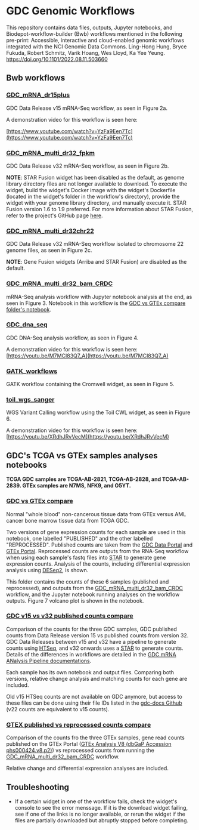 # GDC Genomic Workflows

This repository contains data files, outputs, Jupyter notebooks, and Biodepot-workflow-builder (Bwb) workflows mentioned in the following pre-print:
Accessible, interactive and cloud-enabled genomic workflows integrated with the NCI Genomic Data Commons. Ling-Hong Hung, Bryce Fukuda, Robert Schmitz, Varik Hoang, Wes Lloyd, Ka Yee Yeung. https://doi.org/10.1101/2022.08.11.503660

## Bwb workflows

### [GDC_mRNA_dr15plus](workflows/GDC_mRNA_dr15plus)

GDC Data Release v15 mRNA-Seq workflow, as seen in Figure 2a.

A demonstration video for this workflow is seen here:

[https://www.youtube.com/watch?v=YzFa9Een7Tc](https://www.youtube.com/watch?v=YzFa9Een7Tc)

### [GDC_mRNA_multi_dr32_fpkm](workflows/GDC_mRNA_multi_dr32_fpkm)

GDC Data Release v32 mRNA-Seq workflow, as seen in Figure 2b.

**NOTE**: STAR Fusion widget has been disabled as the default, as genome library directory files are not longer available to download. To execute the widget, build the widget's Docker image with the widget's Dockerfile (located in the widget's folder in the workflow's directory), provide the widget with your genome library directory, and manually execute it. STAR Fusion version 1.6 to 1.9 preferred. For more information about STAR Fusion, refer to the project's GitHub page [here](https://github.com/STAR-Fusion/STAR-Fusion).

### [GDC_mRNA_multi_dr32chr22](workflows/GDC_mRNA_multi_dr32chr22)

GDC Data Release v32 mRNA-Seq workflow isolated to chromosome 22 genome files, as seen in Figure 2c.

**NOTE**: Gene Fusion widgets (Arriba and STAR Fusion) are disabled as the default.

### [GDC_mRNA_multi_dr32_bam_CRDC](workflows/GDC_mRNA_multi_dr32_bam_CRDC)

mRNA-Seq analysis workflow with Jupyter notebook analysis at the end, as seen in Figure 3. Notebook in this workflow is the [GDC vs GTEx compare folder's notebook](GDC%20vs%20GTEx%20compare/work/GTEx_vs_GDC_AML_DESeq2.ipynb).

### [GDC_dna_seq](workflows/GDC_dna_seq)

GDC DNA-Seq analysis workflow, as seen in Figure 4.

A demonstration video for this workflow is seen here:
[https://youtu.be/M7MCI83Q7_A](https://youtu.be/M7MCI83Q7_A)

### [GATK_workflows](workflows/GATK_workflows)

GATK workflow containing the Cromwell widget, as seen in Figure 5.

### [toil_wgs_sanger](workflows/toil_wgs_sanger)

WGS Variant Calling workflow using the Toil CWL widget, as seen in Figure 6.

A demonstration video for this workflow is seen here:
[https://youtu.be/XRdhJRvVecM](https://youtu.be/XRdhJRvVecM)

## GDC's TCGA vs GTEx samples analyses notebooks

**TCGA GDC samples are TCGA-AB-2821, TCGA-AB-2828, and TCGA-AB-2839. GTEx samples are N7MS, NFK9, and O5YT.**

### [GDC vs GTEx compare](GDC%20vs%20GTEx%20compare)

Normal "whole blood" non-cancerous tissue data from GTEx versus AML cancer bone marrow tissue data from TCGA GDC.

Two versions of gene expression counts for each sample are used in this notebook, one labelled "PUBLISHED" and the other labelled "REPROCESSED". Published counts are taken from the [GDC Data Portal](https://portal.gdc.cancer.gov/) and [GTEx Portal](https://gtexportal.org/home/). Reprocessed counts are outputs from the RNA-Seq workflow when using each sample's fastq files into [STAR](https://github.com/alexdobin/STAR) to generate gene expression counts. Analysis of the counts, including differential expression analysis using [DESeq2](https://bioconductor.org/packages/release/bioc/html/DESeq2.html), is shown.

This folder contains the counts of these 6 samples (published and reprocessed), and outputs from the [GDC_mRNA_multi_dr32_bam_CRDC](workflows/GDC_mRNA_multi_dr32_bam_CRDC) workflow, and the Jupyter notebook running analyses on the workflow outputs. Figure 7 volcano plot is shown in the notebook.

### [GDC v15 vs v32 published counts compare](GDC%20v15%20v32%20published%20counts%20compare)

Comparison of the counts for the three GDC samples, GDC published counts from Data Release version 15 vs published counts from version 32. GDC Data Releases between v15 and v32 have a pipeline to generate counts using  [HTSeq](https://github.com/htseq/htseq), and v32 onwards uses a [STAR](https://github.com/alexdobin/STAR) to generate counts. Details of the differences in workflows are detailed in the [GDC mRNA ANalysis Pipeline documentations](https://docs.gdc.cancer.gov/Data/Bioinformatics_Pipelines/Expression_mRNA_Pipeline/).

Each sample has its own notebook and output files. Comparing both versions, relative change analysis and matching counts for each gene are included.

Old v15 HTSeq counts are not available on GDC anymore, but access to these files can be done using their file IDs listed in the [gdc-docs Github](https://github.com/NCI-GDC/gdc-docs/tree/develop/docs/Data/Release_Notes/GCv36_Manifests) (v22 counts are equivalent to v15 counts).

### [GTEX published vs reprocessed counts compare](GTEX%20published%20vs%20reprocessed%20counts%20compare)

Comparison of the counts fro the three GTEx samples, gene read counts published on the GTEx Portal ([GTEx Analysis V8 (dbGaP Accession phs000424.v8.p2)](https://gtexportal.org/home/datasets)) vs reprocessed counts from running the [GDC_mRNA_multi_dr32_bam_CRDC](workflows/GDC_mRNA_multi_dr32_bam_CRDC) workflow.

Relative change and differential expression analyses are included.

## Troubleshooting

- If a certain widget in one of the workflow fails, check the widget's console to see the error menssage. If it is the download widget failing, see if one of the links is no longer available, or rerun the widget if the files are partially downloaded but abruptly stopped before completing.
